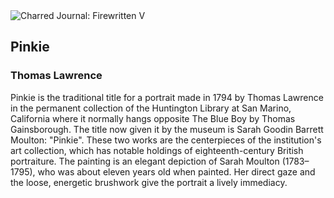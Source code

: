 <div class="artwork-of-the-day">
  <div class="container">
    <div class="img-wrapper">
      <img
        src="https://uploads7.wikiart.org/00408/images/thomas-lawrence/pinkie-detailed.jpg!Large.jpg"
        alt="Charred Journal: Firewritten V" />
    </div>
    <div class="artwork-detail">
      <div class="artwork-origin"> 
        <h2 class="artwork-name">Pinkie</h2>
        <h3 class="artist">
          Thomas Lawrence
        </h3>
      </div>
      <p class="description">
        <span class="artwork-description-text ng-binding" ng-bind-html="viewModel.ArtworkOfTheDay.Description | unsafe">Pinkie is the traditional title for a portrait made in 1794 by Thomas Lawrence in the permanent collection of the Huntington Library at San Marino, California where it normally hangs opposite The Blue Boy by Thomas Gainsborough. The title now given it by the museum is Sarah Goodin Barrett Moulton: "Pinkie". These two works are the centerpieces of the institution's art collection, which has notable holdings of eighteenth-century British portraiture. The painting is an elegant depiction of Sarah Moulton (1783–1795), who was about eleven years old when painted. Her direct gaze and the loose, energetic brushwork give the portrait a lively immediacy.</span>
                        <div class="text-shadow-container" ng-show="showShadow" style=""></div>
      </p>
    </div>
  </div>

</div>
